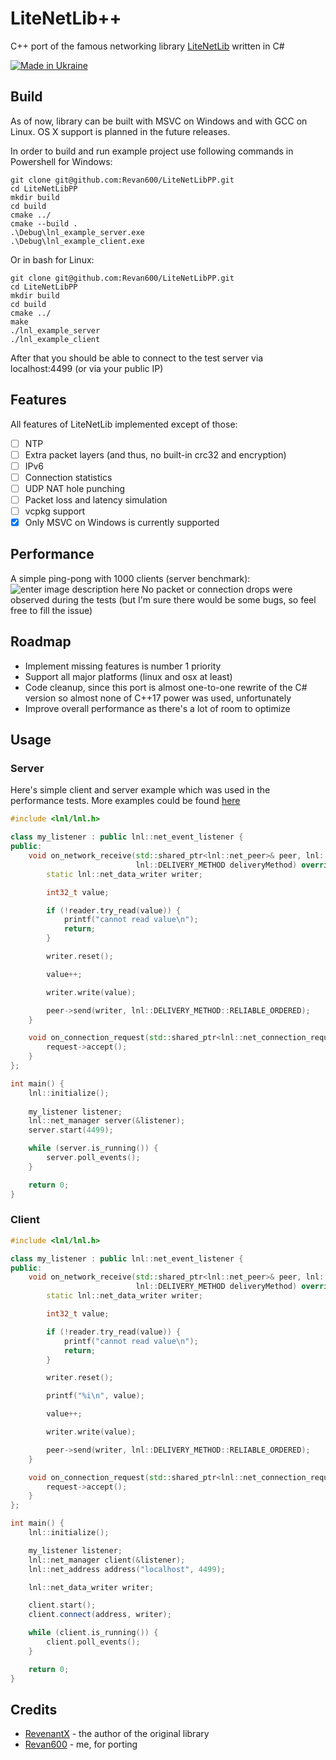 # LiteNetLib++
C++ port of the famous networking library [LiteNetLib](https://github.com/RevenantX/LiteNetLib) written in C#

[![Made in Ukraine](https://img.shields.io/badge/made_in-ukraine-ffd700.svg?labelColor=0057b7)](https://stand-with-ukraine.pp.ua)
## Build
As of now, library can be built with MSVC on Windows and with GCC on Linux. OS X support is planned in the future releases.

In order to build and run example project use following commands in Powershell for Windows:

    git clone git@github.com:Revan600/LiteNetLibPP.git
    cd LiteNetLibPP
    mkdir build
    cd build
    cmake ../
    cmake --build .
    .\Debug\lnl_example_server.exe
    .\Debug\lnl_example_client.exe

Or in bash for Linux:

    git clone git@github.com:Revan600/LiteNetLibPP.git
    cd LiteNetLibPP
    mkdir build
    cd build
    cmake ../
    make
    ./lnl_example_server
    ./lnl_example_client

After that you should be able to connect to the test server via localhost:4499 (or via your public IP)
## Features
All features of LiteNetLib implemented except of those:

- [ ] NTP
- [ ] Extra packet layers (and thus, no built-in crc32 and encryption)
- [ ] IPv6
- [ ] Connection statistics
- [ ] UDP NAT hole punching
- [ ] Packet loss and latency simulation
- [ ] vcpkg support
- [x] Only MSVC on Windows is currently supported

## Performance
A simple ping-pong with 1000 clients (server benchmark):
![enter image description here](https://github.com/Revan600/LiteNetLibPP/blob/main/assets/lnl_perf.png?raw=true)
No packet or connection drops were observed during the tests (but I'm sure there would be some bugs, so feel free to fill the issue)
## Roadmap

- Implement missing features is number 1 priority
- Support all major platforms (linux and osx at least)
- Code cleanup, since this port is almost one-to-one rewrite of the C# version so almost none of C++17 power was used, unfortunately
- Improve overall performance as there's a lot of room to optimize

## Usage
### Server
Here's simple client and server example which was used in the performance tests.
More examples could be found [here](example)

```cpp
#include <lnl/lnl.h>

class my_listener : public lnl::net_event_listener {
public:
    void on_network_receive(std::shared_ptr<lnl::net_peer>& peer, lnl::net_data_reader& reader, uint8_t channelNumber,
                            lnl::DELIVERY_METHOD deliveryMethod) override {
        static lnl::net_data_writer writer;

        int32_t value;

        if (!reader.try_read(value)) {
            printf("cannot read value\n");
            return;
        }

        writer.reset();

        value++;

        writer.write(value);

        peer->send(writer, lnl::DELIVERY_METHOD::RELIABLE_ORDERED);
    }

    void on_connection_request(std::shared_ptr<lnl::net_connection_request>& request) override {
        request->accept();
    }
};

int main() {
    lnl::initialize();
    
    my_listener listener;
    lnl::net_manager server(&listener);
    server.start(4499);

    while (server.is_running()) {
        server.poll_events();
    }

    return 0;
}
```

### Client

```cpp
#include <lnl/lnl.h>

class my_listener : public lnl::net_event_listener {
public:
    void on_network_receive(std::shared_ptr<lnl::net_peer>& peer, lnl::net_data_reader& reader, uint8_t channelNumber,
                            lnl::DELIVERY_METHOD deliveryMethod) override {
        static lnl::net_data_writer writer;

        int32_t value;

        if (!reader.try_read(value)) {
            printf("cannot read value\n");
            return;
        }

        writer.reset();

        printf("%i\n", value);

        value++;

        writer.write(value);

        peer->send(writer, lnl::DELIVERY_METHOD::RELIABLE_ORDERED);
    }

    void on_connection_request(std::shared_ptr<lnl::net_connection_request>& request) override {
        request->accept();
    }
};

int main() {
    lnl::initialize();

    my_listener listener;
    lnl::net_manager client(&listener);
    lnl::net_address address("localhost", 4499);

    lnl::net_data_writer writer;

    client.start();
    client.connect(address, writer);

    while (client.is_running()) {
        client.poll_events();
    }

    return 0;
}
```

## Credits
- [RevenantX](https://github.com/RevenantX) - the author of the original library
- [Revan600](https://github.com/Revan600) - me, for porting

